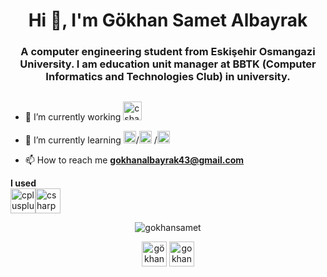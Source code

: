 <h1 align="center">Hi 👋, I'm Gökhan Samet Albayrak</h1>
<h3 align="center">A computer engineering student from Eskişehir Osmangazi University. I am education unit manager at BBTK (Computer Informatics and Technologies Club) in university.</h3>
<p align="left"> <img src="" /> </p>

- 🔭 I’m currently working <img src="https://user-images.githubusercontent.com/53264738/88378748-47259080-cdaa-11ea-8f60-807e8eb05702.png" alt="csharp" width="30" height="30"/>

- 🌱 I’m currently learning <img src="https://user-images.githubusercontent.com/53264738/88379492-c071b300-cdab-11ea-897e-0f51cb64bbca.png" width="20" height="20" alt="Html"/>/<img src="https://user-images.githubusercontent.com/53264738/88379502-c23b7680-cdab-11ea-9b33-49967d852945.png" width="20" height="20" alt="Css"/> /<img src="https://user-images.githubusercontent.com/53264738/88379505-c4053a00-cdab-11ea-9ebd-5dccf50ee0ae.png" alt="Javascript" width="20" height="20" />

- 📫 How to reach me **gokhanalbayrak43@gmail.com**

<p align="left"><strong>I used</strong> <br><img src="https://user-images.githubusercontent.com/53264738/88379365-7dafdb00-cdab-11ea-8367-42a7899d50a7.png" alt="cplusplus" width="40" height="40"/><img src="https://user-images.githubusercontent.com/53264738/88378748-47259080-cdaa-11ea-8f60-807e8eb05702.png" alt="csharp" width="40" height="40"/> </p><p align="center"><img src="https://github-readme-stats.vercel.app/api?username=gokhansamet&show_icons=true" alt="gokhansamet" /> </p>

<p align="center">
<a href="https://www.linkedin.com/in/g%C3%B6khan-samet-albayrak-3b1229152/" target="blank"><img align="center" src="https://cdn.jsdelivr.net/npm/simple-icons@3.0.1/icons/linkedin.svg" alt="gökhan samet albayrak" height="40" width=40" /></a>
<a href="https://instagram.com/gokhansametalbayrak" target="blank"><img align="center" src="https://cdn.jsdelivr.net/npm/simple-icons@3.0.1/icons/instagram.svg" alt="gokhansametalbayrak" height="40" width="40" /></a>
</p>
